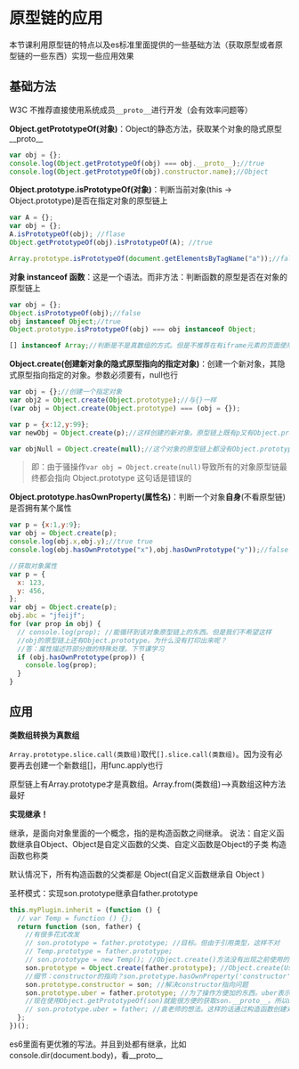 # 原型链的应用

本节课利用原型链的特点以及es标准里面提供的一些基础方法（获取原型或者原型链的一些东西）实现一些应用效果

## 基础方法

W3C 不推荐直接使用系统成员`__proto__`进行开发（会有效率问题等）

**Object.getPrototypeOf(对象)**：Object的静态方法，获取某个对象的隐式原型__proto__

```js
var obj = {};
console.log(Object.getPrototypeOf(obj) === obj.__proto__);//true
console.log(Object.getPrototypeOf(obj).constructor.name);//Object
```

**Object.prototype.isPrototypeOf(对象)**：判断当前对象(this -> Object.prototype)是否在指定对象的原型链上

```js
var A = {};
var obj = {};
A.isPrototypeOf(obj); //flase
Object.getPrototypeOf(obj).isPrototypeOf(A); //true

Array.prototype.isPrototypeOf(document.getElementsByTagName("a"));//false。之前判断某数组是否为真数组的方法。现在一般用Array.isArray(arr)
```

**对象 instanceof 函数**：这是一个语法。而非方法：判断函数的原型是否在对象的原型链上

```js
var obj = {};
Object.isPrototypeOf(obj);//false
obj instanceof Object;//true
Object.prototype.isPrototypeOf(obj) === obj instanceof Object;

[] instanceof Array;//判断是不是真数组的方式。但是不推荐在有iframe元素的页面使用因为跨越页面的话规则不一样。Array.isArray()方法最好
```

**Object.create(创建新对象的隐式原型指向的指定对象)**：创建一个新对象，其隐式原型指向指定的对象。参数必须要有，null也行

```js
var obj = {};//创建一个指定对象
var obj2 = Object.create(Object.prototype);//与{}一样
(var obj = Object.create(Object.prototype) === (obj = {});

var p = {x:12,y:99};
var newObj = Object.create(p);//这样创建的新对象。原型链上既有p又有Object.prototype。影响：newObj.__proto__里面没有constructor了

var objNull = Object.create(null);//这个对象的原型链上都没有Object.prototype
```

> 即：由于骚操作`var obj = Object.create(null)`导致所有的对象原型链最终都会指向 Object.prototype 这句话是错误的

**Object.prototype.hasOwnProperty(属性名)**：判断一个对象**自身**(不看原型链)是否拥有某个属性

```js
var p = {x:1,y:9};
var obj = Object.create(p);
console.log(obj.x,obj.y);//true true
console.log(obj.hasOwnPrototype("x"),obj.hasOwnPrototype("y"));//false false
```

```js
//获取对象属性
var p = {
  x: 123,
  y: 456,
};
var obj = Object.create(p);
obj.abc = "jfeijf";
for (var prop in obj) {
  // console.log(prop); //能循环到该对象原型链上的东西。但是我们不希望这样
  //obj的原型链上还有Object.prototype。为什么没有打印出来呢？
  //答：属性描述符部分做的特殊处理。下节课学习
  if (obj.hasOwnPrototype(prop)) {
    console.log(prop);
  }
}
```

## 应用

**类数组转换为真数组**

`Array.prototype.slice.call(类数组)`取代`[].slice.call(类数组)`。因为没有必要再去创建一个新数组[]，用func.apply也行

原型链上有Array.prototype才是真数组。Array.from(类数组)-->真数组这种方法最好

**实现继承！**

继承，是面向对象里面的一个概念，指的是构造函数之间继承。
    说法：自定义函数继承自Object、Object是自定义函数的父类、自定义函数是Object的子类
    构造函数也称类

默认情况下，所有构造函数的父类都是 Object(自定义函数继承自 Object )

圣杯模式：实现son.prototype继承自father.prototype

```js
this.myPlugin.inherit = (function () {
  // var Temp = function () {};
  return function (son, father) {
    //有很多花式改发
    // son.prototype = father.prototype; //目标。但由于引用类型，这样不对
    // Temp.prototype = father.prototype;
    // son.prototype = new Temp(); //Object.create()方法没有出现之前使用的是这种方法
    son.prototype = Object.create(father.prototype); //Object.create(User.prototype).__proto__ === User.prototype
    //细节：constructor的指向？son.prototype.hasOwnProperty('constructor');false
    son.prototype.constructor = son; //解决constructor指向问题
    son.prototype.uber = father.prototype; //为了操作方便加的东西。uber表示父级的意思，因为super被占用所以不能用。圣杯模式标准方法
    //现在使用Object.getPrototypeOf(son)就能很方便的获取son.__proto__。所以uber可用于低版本的浏览器的兼容写法没大用
    // son.prototype.uber = father; //袁老师的想法。这样的话通过构造函数创建对象可以使用this.uber(参数...)代替User.call(this,参数...)
  };
})();
```

es6里面有更优雅的写法。并且到处都有继承，比如console.dir(document.body)，看__proto__